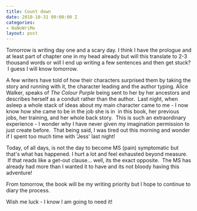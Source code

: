 ```yaml
---
title: Count down
date: 2010-10-31 00:00:00 Z
categories:
- NaNoWriMo
layout: post
---
```


Tomorrow is writing day one and a scary day. I think I have the prologue and at least part of chapter one in my head already but will this translate to 2-3 thousand words or will I end up writing a few sentences and then get stuck?  I guess I will know tomorrow.

A few writers have told of how their characters surprised them by taking the story and running with it, the character leading and the author typing. Alice Walker, speaks of _The Colour Purple_ being sent to her by her ancestors and describes herself as a conduit rather than the author.  Last night, when asleep a whole stack of ideas about my main character came to me - I now know how she came to be in the job she is in  in this book, her previous jobs, her training, and her whole back story.  This is such an extraordinary experience - I wonder why I have never given my imagination permission to just create before.  That being said, I was tired out this morning and wonder if I spent too much time with 'Jess' last night!

Today, of all days, is not the day to become MS (pain) symptomatic but that's what has happened. I hurt a lot and feel exhausted beyond measure.  If that reads like a get-out clause... well, its the exact opposite.  The MS has already had more than I wanted it to have and its not bloody having this adventure!

From tomorrow, the book will be my writing priority but I hope to continue to diary the process.

Wish me luck - I know I am going to need it!
